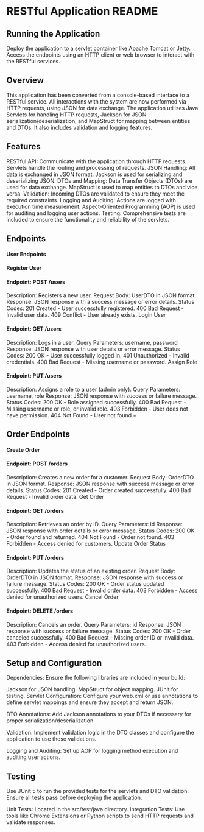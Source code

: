 # RESTful Application README

## Running the Application
Deploy the application to a servlet container like Apache Tomcat or Jetty. Access the endpoints using an HTTP client or web browser to interact with the RESTful services.

## Overview
This application has been converted from a console-based interface to a RESTful service. All interactions with the system are now performed via HTTP requests, using JSON for data exchange. The application utilizes Java Servlets for handling HTTP requests, Jackson for JSON serialization/deserialization, and MapStruct for mapping between entities and DTOs. It also includes validation and logging features.

## Features
RESTful API: Communicate with the application through HTTP requests. Servlets handle the routing and processing of requests.
JSON Handling: All data is exchanged in JSON format. Jackson is used for serializing and deserializing JSON.
DTOs and Mapping: Data Transfer Objects (DTOs) are used for data exchange. MapStruct is used to map entities to DTOs and vice versa.
Validation: Incoming DTOs are validated to ensure they meet the required constraints.
Logging and Auditing: Actions are logged with execution time measurement. Aspect-Oriented Programming (AOP) is used for auditing and logging user actions.
Testing: Comprehensive tests are included to ensure the functionality and reliability of the servlets.
## Endpoints
#### User Endpoints
#### Register User

#### Endpoint: POST /users
Description: Registers a new user.
Request Body: UserDTO in JSON format.
Response: JSON response with a success message or error details.
Status Codes:
201 Created - User successfully registered.
400 Bad Request - Invalid user data.
409 Conflict - User already exists.
Login User

#### Endpoint: GET /users
Description: Logs in a user.
Query Parameters: username, password
Response: JSON response with user details or error message.
Status Codes:
200 OK - User successfully logged in.
401 Unauthorized - Invalid credentials.
400 Bad Request - Missing username or password.
Assign Role

#### Endpoint: PUT /users
Description: Assigns a role to a user (admin only).
Query Parameters: username, role
Response: JSON response with success or failure message.
Status Codes:
200 OK - Role assigned successfully.
400 Bad Request - Missing username or role, or invalid role.
403 Forbidden - User does not have permission.
404 Not Found - User not found.+
## Order Endpoints
#### Create Order

#### Endpoint: POST /orders
Description: Creates a new order for a customer.
Request Body: OrderDTO in JSON format.
Response: JSON response with success message or error details.
Status Codes:
201 Created - Order created successfully.
400 Bad Request - Invalid order data.
Get Order

#### Endpoint: GET /orders
Description: Retrieves an order by ID.
Query Parameters: id
Response: JSON response with order details or error message.
Status Codes:
200 OK - Order found and returned.
404 Not Found - Order not found.
403 Forbidden - Access denied for customers.
Update Order Status

#### Endpoint: PUT /orders
Description: Updates the status of an existing order.
Request Body: OrderDTO in JSON format.
Response: JSON response with success or failure message.
Status Codes:
200 OK - Order status updated successfully.
400 Bad Request - Invalid order data.
403 Forbidden - Access denied for unauthorized users.
Cancel Order

#### Endpoint: DELETE /orders
Description: Cancels an order.
Query Parameters: id
Response: JSON response with success or failure message.
Status Codes:
200 OK - Order canceled successfully.
400 Bad Request - Missing order ID or invalid data.
403 Forbidden - Access denied for unauthorized users.

## Setup and Configuration
Dependencies: 
Ensure the following libraries are included in your build:

Jackson for JSON handling.
MapStruct for object mapping.
JUnit for testing.
Servlet Configuration: 
Configure your web.xml or use annotations to define servlet mappings and ensure they accept and return JSON.

DTO Annotations:
Add Jackson annotations to your DTOs if necessary for proper serialization/deserialization.

Validation: 
Implement validation logic in the DTO classes and configure the application to use these validations.

Logging and Auditing: 
Set up AOP for logging method execution and auditing user actions.

## Testing
Use JUnit 5 to run the provided tests for the servlets and DTO validation. Ensure all tests pass before deploying the application.

Unit Tests: Located in the src/test/java directory.
Integration Tests: Use tools like Chrome Extensions or Python scripts to send HTTP requests and validate responses.